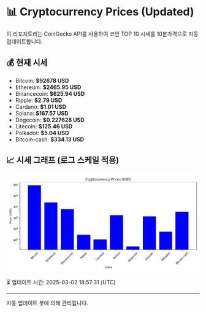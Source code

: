 
# 📊 Cryptocurrency Prices (Updated)

이 리포지토리는 CoinGecko API를 사용하여 코인 TOP 10 시세를 10분가격으로 자동 업데이트합니다.

## 💰 현재 시세
- Bitcoin: **$92678 USD**
- Ethereum: **$2465.95 USD**
- Binancecoin: **$625.94 USD**
- Ripple: **$2.79 USD**
- Cardano: **$1.01 USD**
- Solana: **$167.57 USD**
- Dogecoin: **$0.227628 USD**
- Litecoin: **$125.46 USD**
- Polkadot: **$5.04 USD**
- Bitcoin-cash: **$334.13 USD**

## 📈 시세 그래프 (로그 스케일 적용)
![Crypto Prices](crypto_prices.png)

⏳ 업데이트 시간: 2025-03-02 18:57:31 (UTC)

---
자동 업데이트 봇에 의해 관리됩니다.
